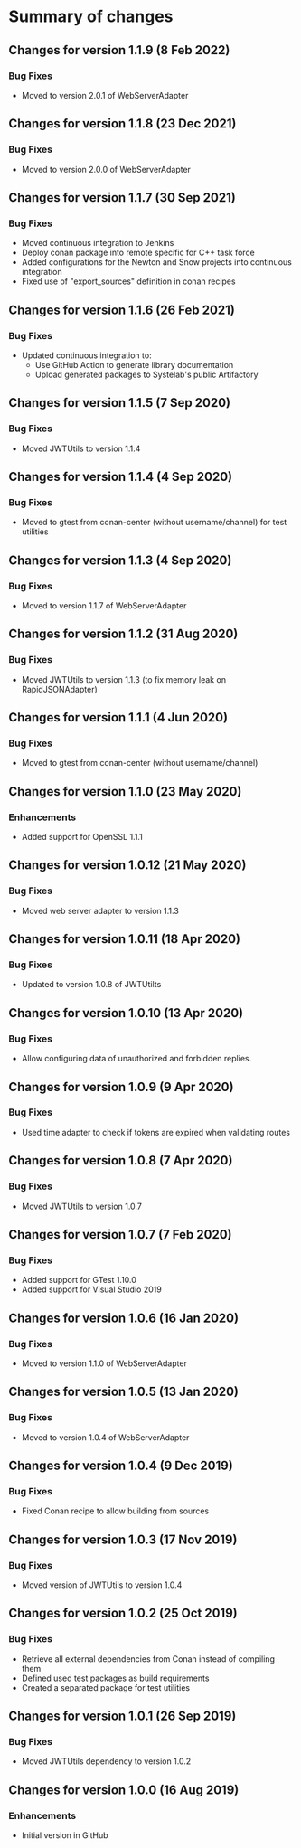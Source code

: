 # Summary of changes

## Changes for version 1.1.9 (8 Feb 2022)

### Bug Fixes

- Moved to version 2.0.1 of WebServerAdapter


## Changes for version 1.1.8 (23 Dec 2021)

### Bug Fixes

- Moved to version 2.0.0 of WebServerAdapter


## Changes for version 1.1.7 (30 Sep 2021)

### Bug Fixes

- Moved continuous integration to Jenkins
- Deploy conan package into remote specific for C++ task force
- Added configurations for the Newton and Snow projects into continuous integration
- Fixed use of "export_sources" definition in conan recipes


## Changes for version 1.1.6 (26 Feb 2021)

### Bug Fixes

- Updated continuous integration to:
  - Use GitHub Action to generate library documentation
  - Upload generated packages to Systelab's public Artifactory


## Changes for version 1.1.5 (7 Sep 2020)

### Bug Fixes

- Moved JWTUtils to version 1.1.4


## Changes for version 1.1.4 (4 Sep 2020)

### Bug Fixes

- Moved to gtest from conan-center (without username/channel) for test utilities


## Changes for version 1.1.3 (4 Sep 2020)

### Bug Fixes

- Moved to version 1.1.7 of WebServerAdapter


## Changes for version 1.1.2 (31 Aug 2020)

### Bug Fixes

- Moved JWTUtils to version 1.1.3 (to fix memory leak on RapidJSONAdapter)


## Changes for version 1.1.1 (4 Jun 2020)

### Bug Fixes

- Moved to gtest from conan-center (without username/channel)


## Changes for version 1.1.0 (23 May 2020)

### Enhancements

- Added support for OpenSSL 1.1.1


## Changes for version 1.0.12 (21 May 2020)

### Bug Fixes

- Moved web server adapter to version 1.1.3


## Changes for version 1.0.11 (18 Apr 2020)

### Bug Fixes

- Updated to version 1.0.8 of JWTUtilts


## Changes for version 1.0.10 (13 Apr 2020)

### Bug Fixes

- Allow configuring data of unauthorized and forbidden replies.


## Changes for version 1.0.9 (9 Apr 2020)

### Bug Fixes

- Used time adapter to check if tokens are expired when validating routes


## Changes for version 1.0.8 (7 Apr 2020)

### Bug Fixes

- Moved JWTUtils to version 1.0.7


## Changes for version 1.0.7 (7 Feb 2020)

### Bug Fixes

- Added support for GTest 1.10.0
- Added support for Visual Studio 2019


## Changes for version 1.0.6 (16 Jan 2020)

### Bug Fixes

- Moved to version 1.1.0 of WebServerAdapter


## Changes for version 1.0.5 (13 Jan 2020)

### Bug Fixes

- Moved to version 1.0.4 of WebServerAdapter


## Changes for version 1.0.4 (9 Dec 2019)

### Bug Fixes

- Fixed Conan recipe to allow building from sources


## Changes for version 1.0.3 (17 Nov 2019)

### Bug Fixes

- Moved version of JWTUtils to version 1.0.4


## Changes for version 1.0.2 (25 Oct 2019)

### Bug Fixes

- Retrieve all external dependencies from Conan instead of compiling them
- Defined used test packages as build requirements
- Created a separated package for test utilities


## Changes for version 1.0.1 (26 Sep 2019)

### Bug Fixes

- Moved JWTUtils dependency to version 1.0.2


## Changes for version 1.0.0 (16 Aug 2019)

### Enhancements

- Initial version in GitHub
